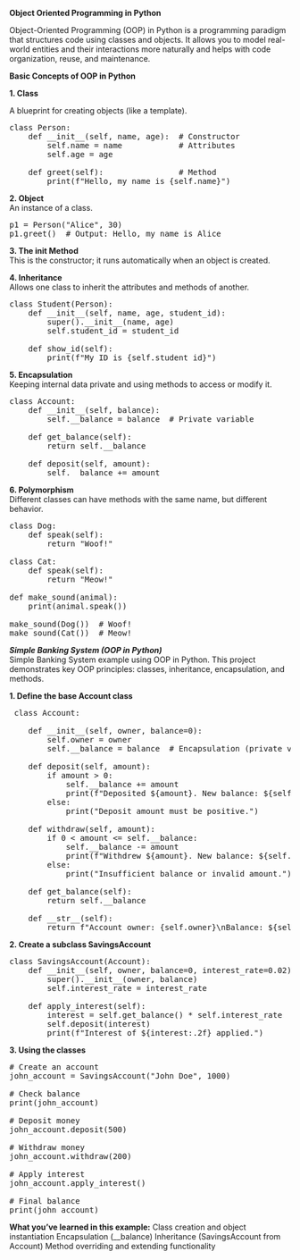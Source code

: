 **Object Oriented Programming in Python**<br>

Object-Oriented Programming (OOP) in Python is a programming paradigm that structures 
code using classes and objects. It allows you to model real-world entities and their interactions more naturally and helps with code organization, reuse, and maintenance.

**Basic Concepts of OOP in Python**<br>

**1. Class**<br>

A blueprint for creating objects (like a template).<br>
<pre>
class Person:
    def __init__(self, name, age):  # Constructor
        self.name = name            # Attributes
        self.age = age

    def greet(self):                # Method
        print(f"Hello, my name is {self.name}")</pre>


**2. Object**<br>
An instance of a class.<br>
<pre>
p1 = Person("Alice", 30)
p1.greet()  # Output: Hello, my name is Alice </pre>

**3. The __init__ Method**<br>
This is the constructor; it runs automatically when an object is created.<br>

**4. Inheritance**<br>
Allows one class to inherit the attributes and methods of another.<br>
<pre>
class Student(Person):
    def __init__(self, name, age, student_id):
        super().__init__(name, age)
        self.student_id = student_id

    def show_id(self):
        print(f"My ID is {self.student_id}")</pre>

**5. Encapsulation**<br>
Keeping internal data private and using methods to access or modify it.<br>
<pre>
class Account:
    def __init__(self, balance):
        self.__balance = balance  # Private variable

    def get_balance(self):
        return self.__balance

    def deposit(self, amount):
        self.__balance += amount</pre>

**6. Polymorphism**<br>
Different classes can have methods with the same name, but different behavior.<br>
<pre>
class Dog:
    def speak(self):
        return "Woof!"

class Cat:
    def speak(self):
        return "Meow!"

def make_sound(animal):
    print(animal.speak())

make_sound(Dog())  # Woof!
make_sound(Cat())  # Meow! </pre>

***Simple Banking System (OOP in Python)***<br>
Simple Banking System example using OOP in Python. This project demonstrates key OOP principles: classes, inheritance, encapsulation, and methods.<br>

 **1. Define the base Account class**<br>
<pre>
 class Account:

    def __init__(self, owner, balance=0):
        self.owner = owner
        self.__balance = balance  # Encapsulation (private variable)

    def deposit(self, amount):
        if amount > 0:
            self.__balance += amount
            print(f"Deposited ${amount}. New balance: ${self.__balance}")
        else:
            print("Deposit amount must be positive.")

    def withdraw(self, amount):
        if 0 < amount <= self.__balance:
            self.__balance -= amount
            print(f"Withdrew ${amount}. New balance: ${self.__balance}")
        else:
            print("Insufficient balance or invalid amount.")

    def get_balance(self):
        return self.__balance

    def __str__(self):
        return f"Account owner: {self.owner}\nBalance: ${self.__balance}" </pre>

**2. Create a subclass SavingsAccount**<br>
<pre>
class SavingsAccount(Account):
    def __init__(self, owner, balance=0, interest_rate=0.02):
        super().__init__(owner, balance)
        self.interest_rate = interest_rate

    def apply_interest(self):
        interest = self.get_balance() * self.interest_rate
        self.deposit(interest)
        print(f"Interest of ${interest:.2f} applied.")</pre>

**3. Using the classes**<br>

<pre>
# Create an account
john_account = SavingsAccount("John Doe", 1000)

# Check balance
print(john_account)

# Deposit money
john_account.deposit(500)

# Withdraw money
john_account.withdraw(200)

# Apply interest
john_account.apply_interest()

# Final balance
print(john_account)</pre>

**What you’ve learned in this example:**
Class creation and object instantiation
Encapsulation (__balance)
Inheritance (SavingsAccount from Account)
Method overriding and extending functionality